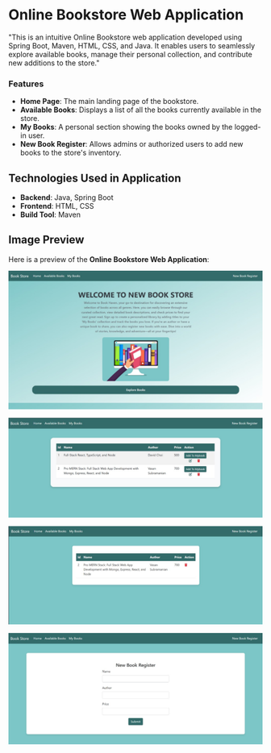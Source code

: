 # Online Bookstore Web Application

"This is an intuitive Online Bookstore web application developed using Spring Boot, Maven, HTML, CSS, and Java. It enables users to seamlessly explore available books, manage their personal collection, and contribute new additions to the store."

### Features
- **Home Page**: The main landing page of the bookstore. 
- **Available Books**: Displays a list of all the books currently available in the store.
- **My Books**: A personal section showing the books owned by the logged-in user.
- **New Book Register**: Allows admins or authorized users to add new books to the store's inventory.

## Technologies Used in Application
- **Backend**: Java, Spring Boot
- **Frontend**: HTML, CSS
- **Build Tool**: Maven

## Image Preview
Here is a preview of the **Online Bookstore Web Application**:

![Bookstore Preview 1](src/main/resources/static/images/bookstore%20preview%201.jpg)

![Bookstore Preview 2](src/main/resources/static/images/bookstore%20preview%202.jpg)

![Bookstore Preview 3](src/main/resources/static/images/bookstore%20preview%203.jpg)

![Bookstore Preview 4](src/main/resources/static/images/bookstore%20preview%204.jpg)


